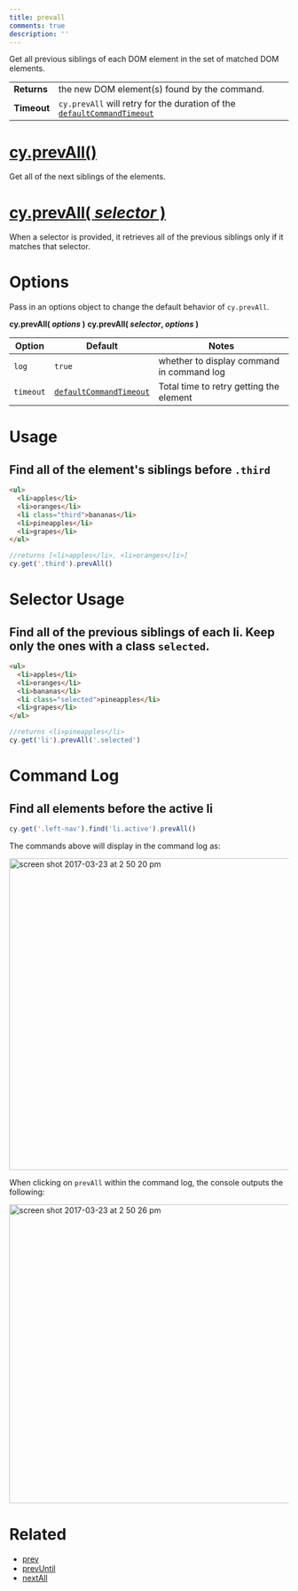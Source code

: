 ```yaml
---
title: prevall
comments: true
description: ''
---
```


Get all previous siblings of each DOM element in the set of matched DOM elements.

| | |
|--- | --- |
| **Returns** | the new DOM element(s) found by the command. |
| **Timeout** | `cy.prevAll` will retry for the duration of the [`defaultCommandTimeout`](https://on.cypress.io/guides/configuration#timeouts) |

# [cy.prevAll()](#usage)

Get all of the next siblings of the elements.

# [cy.prevAll( *selector* )](#selector-usage)

When a selector is provided, it retrieves all of the previous siblings only if it matches that selector.

# Options

Pass in an options object to change the default behavior of `cy.prevAll`.

**cy.prevAll( *options* )**
**cy.prevAll( *selector*, *options* )**

Option | Default | Notes
--- | --- | ---
`log` | `true` | whether to display command in command log
`timeout` | [`defaultCommandTimeout`](https://on.cypress.io/guides/configuration#timeouts) | Total time to retry getting the element

# Usage

## Find all of the element's siblings before `.third`

```html
<ul>
  <li>apples</li>
  <li>oranges</li>
  <li class="third">bananas</li>
  <li>pineapples</li>
  <li>grapes</li>
</ul>
```

```javascript
//returns [<li>apples</li>, <li>oranges</li>]
cy.get('.third').prevAll()
```

# Selector Usage

## Find all of the previous siblings of each li. Keep only the ones with a class `selected`.

```html
<ul>
  <li>apples</li>
  <li>oranges</li>
  <li>bananas</li>
  <li class="selected">pineapples</li>
  <li>grapes</li>
</ul>
```

```javascript
//returns <li>pineapples</li>
cy.get('li').prevAll('.selected')
```

# Command Log

## Find all elements before the active li

```javascript
cy.get('.left-nav').find('li.active').prevAll()
```

The commands above will display in the command log as:

<img width="562" alt="screen shot 2017-03-23 at 2 50 20 pm" src="https://cloud.githubusercontent.com/assets/1271364/24264885/1a1d87ac-0fd8-11e7-97cb-1d0d2110de81.png">

When clicking on `prevAll` within the command log, the console outputs the following:

<img width="539" alt="screen shot 2017-03-23 at 2 50 26 pm" src="https://cloud.githubusercontent.com/assets/1271364/24264898/2219d1a4-0fd8-11e7-9e8b-6b2d97166d6a.png">

# Related

- [prev](https://on.cypress.io/api/prev)
- [prevUntil](https://on.cypress.io/api/prevuntil)
- [nextAll](https://on.cypress.io/api/nextall)
